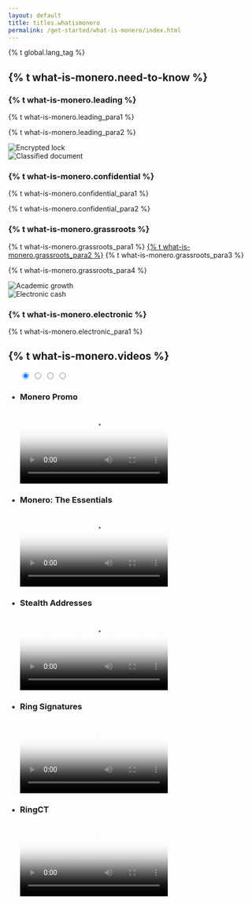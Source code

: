 ```yaml
---
layout: default
title: titles.whatismonero
permalink: /get-started/what-is-monero/index.html
---
```

{% t global.lang_tag %}
<div class="site-wrap">
    <section class="container">
        <div class="row">
            <section class="container about-monero full col-xs-12">
                <div class="info-block">
                    <div class="row center-xs">
                        <div class="col"><h2>{% t what-is-monero.need-to-know %}</h2></div>
                    </div>
                    <div class="row middle-xs info-block-row private">
                        <div class="col-lg-7 col-md-6 col-sm-8 col-xs-12  why-text">
                            <h3>{% t what-is-monero.leading %}</h3>
                            <p>{% t what-is-monero.leading_para1 %}</p>
                            <p>{% t what-is-monero.leading_para2 %}</p>
                        </div>
                        <div class="col-lg-5 col-md-6 col-sm-4 col-xs-12 last-sm first-xs center-xs">
                            <img src="/img/crypto-lock.png" alt="Encrypted lock" class="main-icon">
                        </div>
                    </div>
                    <div class="row middle-xs info-block-row">
                        <div class="col-lg-5 col-md-6 col-sm-4 col-xs-12 center-xs">
                            <img src="/img/monero-classified.png" alt="Classified document" class="main-icon">
                        </div>
                        <div class="col-lg-7 col-md-6 col-sm-8 col-xs-12 why-text">
                            <h3>{% t what-is-monero.confidential %}</h3>
                            <p>{% t what-is-monero.confidential_para1 %}</p>
                            <p>{% t what-is-monero.confidential_para2 %}</p>
                        </div>
                    </div>
                    <div class="row middle-xs info-block-row">
                        <div class="col-lg-7 col-md-6 col-sm-8 col-xs-12 why-text">
                            <h3>{% t what-is-monero.grassroots %}</h3>
                            <p>{% t what-is-monero.grassroots_para1 %} <a href="https://www.openhub.net/p/monero" target="_blank" rel="noreferrer noopener">{% t what-is-monero.grassroots_para2 %}</a> {% t what-is-monero.grassroots_para3 %}</p>
                            <p>{% t what-is-monero.grassroots_para4 %}</p>
                        </div>
                        <div class="col-lg-5 col-md-6 col-sm-4 col-xs-12 last-sm first-xs center-xs">
                            <img src="/img/academic-growth.png" alt="Academic growth" class="main-icon">
                        </div>
                    </div>
                    <div class="row middle-xs info-block-row">
                        <div class="col-lg-5 col-md-6 col-sm-4 col-xs-12 center-xs">
                            <img src="/img/monero-electronic-cash.png" alt="Electronic cash" class="main-icon">
                        </div>
                        <div class="col-lg-7 col-md-6 col-sm-8 col-xs-12 why-text">
                            <h3>{% t what-is-monero.electronic %}</h3>
                            <p>{% t what-is-monero.electronic_para1 %}</p>
                        </div>
                    </div>
                </div>
            </section>
            <section class="full col-xs-12 monero-vid">
                <div class="info-block">
                    <div class="row center-xs">
                        <div class="col"><h2>{% t what-is-monero.videos %}</h2></div>
                    </div>
                    <div class="row center-xs">
                        <div class="col-xs-12 carousel-container">
                            <ul class="carousel my-carousel">
                                <input class="carousel-activator" type="radio" id="A" name="activator" checked="checked"/>
                                <input class="carousel-activator" type="radio" id="B" name="activator"/>
                                <input class="carousel-activator" type="radio" id="C" name="activator"/>
                                <input class="carousel-activator" type="radio" id="D" name="activator"/>
                                <div class="carousel-controls">
                                    <label class="carousel-control carousel-control-backward" for="D"></label>
                                    <label class="carousel-control carousel-control-forward" for="B"></label>
                                </div>
                                <div class="carousel-controls">
                                    <label class="carousel-control carousel-control-backward" for="A"></label>
                                    <label class="carousel-control carousel-control-forward" for="C"></label>
                                </div>
                                <div class="carousel-controls">
                                    <label class="carousel-control carousel-control-backward" for="B"></label>
                                    <label class="carousel-control carousel-control-forward" for="D"></label>
                                </div>
                                <div class="carousel-controls">
                                    <label class="carousel-control carousel-control-backward" for="C"></label>
                                    <label class="carousel-control carousel-control-forward" for="A"></label>
                                </div>
                                <li class="carousel-slide ms">
                                    <h3>Monero Promo</h3>
                                    <video controls poster="/img/monero-community.png" preload="metadata">
                                        <source src="/media/Monero_Promo.m4v">
                                    </video>
                                </li>
                                <li class="carousel-slide">
                                    <h3>Monero: The Essentials</h3>
                                    <video controls poster="/img/monero-cash-video-poster.png" preload="metadata">
                                        <source src="/media/Monero%20-%20The%20Essentials.m4v">
                                    </video>
                                </li>
                                <li class="carousel-slide">
                                    <h3>Stealth Addresses</h3>
                                    <video controls poster="/img/stealth-address-poster.png" preload="metadata">
                                        <source src="/media/Monero%20-%20Stealth%20Addresses.m4v">
                                    </video>
                                </li>
                                <li class="carousel-slide">
                                    <h3>Ring Signatures</h3>
                                    <video controls poster="/img/ring-signatures-poster.png" preload="metadata">
                                        <source src="/media/Monero%20-%20Ring%20Signatures.m4v">
                                    </video>
                                </li>
                                <li class="carousel-slide">
                                    <h3>RingCT</h3>
                                    <video controls poster="/img/ringct-poster.png" preload="metadata">
                                        <source src="/media/Monero%20-%20RingCT.m4v">
                                    </video>
                                </li>
                            </ul>
                        </div>
                    </div>
                </div>
            </section>
        </div>
    </section>
</div>
